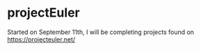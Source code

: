 # projectEuler
Started on September 11th, I will be completing projects found on https://projecteuler.net/
